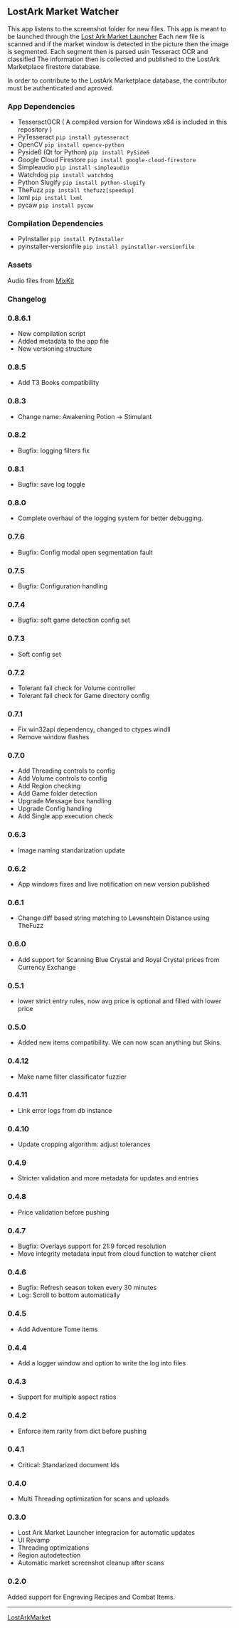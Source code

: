 ## LostArk Market Watcher
This app listens to the screenshot folder for new files.
This app is meant to be launched through the [Lost Ark Market Launcher](https://github.com/gogodr/LostArk-Market-Launcher)
Each new file is scanned and if the market window is detected in the picture then the image is segmented.
Each segment then is parsed usin Tesseract OCR and classified
The information then is collected and published to the LostArk Marketplace firestore database.

In order to contribute to the LostArk Marketplace database, the contributor must be authenticated and aproved. 

### App Dependencies
- TesseractOCR ( A compiled version for Windows x64 is included in this repository )
- PyTesseract `pip install pytesseract`
- OpenCV `pip install opencv-python`
- Pyside6 (Qt for Python) `pip install PySide6`
- Google Cloud Firestore `pip install google-cloud-firestore`
- Simpleaudio `pip install simpleaudio`
- Watchdog `pip install watchdog`
- Python Slugify `pip install python-slugify`
- TheFuzz `pip install thefuzz[speedup]`
- lxml `pip install lxml`
- pycaw `pip install pycaw`

### Compilation Dependencies
- PyInstaller `pip install PyInstaller`
- pyinstaller-versionfile `pip install pyinstaller-versionfile`

### Assets
Audio files from [MixKit](https://mixkit.co/)

### Changelog
### 0.8.6.1
- New compilation script
- Added metadata to the app file
- New versioning structure

### 0.8.5
- Add T3 Books compatibility

### 0.8.3
- Change name: Awakening Potion -> Stimulant

### 0.8.2
- Bugfix: logging filters fix

### 0.8.1
- Bugfix: save log toggle

### 0.8.0
- Complete overhaul of the logging system for better debugging.

### 0.7.6
- Bugfix: Config modal open segmentation fault

### 0.7.5
- Bugfix: Configuration handling

### 0.7.4
- Bugfix: soft game detection config set

### 0.7.3
- Soft config set

### 0.7.2
- Tolerant fail check for Volume controller
- Tolerant fail check for Game directory config

### 0.7.1
- Fix win32api dependency, changed to ctypes windll
- Remove window flashes

### 0.7.0
- Add Threading controls to config
- Add Volume controls to config
- Add Region checking
- Add Game folder detection
- Upgrade Message box handling
- Upgrade Config handling
- Add Single app execution check

### 0.6.3
- Image naming standarization update

### 0.6.2
- App windows fixes and live notification on new version published

### 0.6.1
- Change diff based string matching to Levenshtein Distance using TheFuzz

### 0.6.0
- Add support for Scanning Blue Crystal and Royal Crystal prices from Currency Exchange

### 0.5.1
- lower strict entry rules, now avg price is optional and filled with lower price

### 0.5.0
- Added new items compatibility. We can now scan anything but Skins.

### 0.4.12
- Make name filter classificator fuzzier

### 0.4.11
- Link error logs from db instance

### 0.4.10
- Update cropping algorithm: adjust tolerances

### 0.4.9
- Stricter validation and more metadata for updates and entries

### 0.4.8
- Price validation before pushing

### 0.4.7
- Bugfix: Overlays support for 21:9 forced resolution
- Move integrity metadata input from cloud function to watcher client

### 0.4.6
- Bugfix: Refresh season token every 30 minutes
- Log: Scroll to bottom automatically

### 0.4.5
- Add Adventure Tome items

### 0.4.4
- Add a logger window and option to write the log into files

### 0.4.3
- Support for multiple aspect ratios

### 0.4.2
- Enforce item rarity from dict before pushing

### 0.4.1
- Critical: Standarized document Ids

### 0.4.0
- Multi Threading optimization for scans and uploads

### 0.3.0
- Lost Ark Market Launcher integracion for automatic updates
- UI Revamp
- Threading optimizations
- Region autodetection
- Automatic market screenshot cleanup after scans


### 0.2.0
Added support for Engraving Recipes and Combat Items.

---
[LostArkMarket](https://www.lostarkmarket.online)
